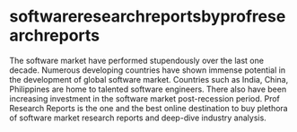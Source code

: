 # softwareresearchreportsbyprofresearchreports
The software market have performed stupendously over the last one decade. Numerous developing countries have shown immense potential in the development of global software market. Countries such as India, China, Philippines are home to talented software engineers. There also have been increasing investment in the software market post-recession period. Prof Research Reports is the one and the best online destination to buy plethora of software market research reports and deep-dive industry analysis.
